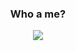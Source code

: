 <div align="center">
<h3>Who a me?</h3>
<image src="https://readme-typing-svg.herokuapp.com?font=Iosevka&size=16&color=48e&center=true&width=410&height=45&lines=Puto+el+que+lo+lea.">
</div>
